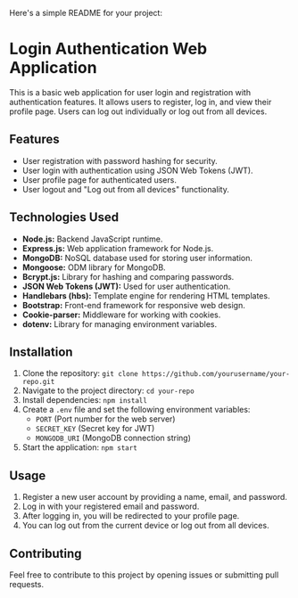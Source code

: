 Here's a simple README for your project:

# Login Authentication Web Application

This is a basic web application for user login and registration with authentication features. It allows users to register, log in, and view their profile page. Users can log out individually or log out from all devices.

## Features

- User registration with password hashing for security.
- User login with authentication using JSON Web Tokens (JWT).
- User profile page for authenticated users.
- User logout and "Log out from all devices" functionality.

## Technologies Used

- **Node.js:** Backend JavaScript runtime.
- **Express.js:** Web application framework for Node.js.
- **MongoDB:** NoSQL database used for storing user information.
- **Mongoose:** ODM library for MongoDB.
- **Bcrypt.js:** Library for hashing and comparing passwords.
- **JSON Web Tokens (JWT):** Used for user authentication.
- **Handlebars (hbs):** Template engine for rendering HTML templates.
- **Bootstrap:** Front-end framework for responsive web design.
- **Cookie-parser:** Middleware for working with cookies.
- **dotenv:** Library for managing environment variables.

## Installation

1. Clone the repository: `git clone https://github.com/yourusername/your-repo.git`
2. Navigate to the project directory: `cd your-repo`
3. Install dependencies: `npm install`
4. Create a `.env` file and set the following environment variables:
   - `PORT` (Port number for the web server)
   - `SECRET_KEY` (Secret key for JWT)
   - `MONGODB_URI` (MongoDB connection string)
5. Start the application: `npm start`

## Usage

1. Register a new user account by providing a name, email, and password.
2. Log in with your registered email and password.
3. After logging in, you will be redirected to your profile page.
4. You can log out from the current device or log out from all devices.

## Contributing

Feel free to contribute to this project by opening issues or submitting pull requests.

